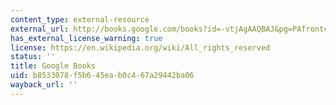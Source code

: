 ```yaml
---
content_type: external-resource
external_url: http://books.google.com/books?id=-vtjAgAAQBAJ&pg=PAfrontcover
has_external_license_warning: true
license: https://en.wikipedia.org/wiki/All_rights_reserved
status: ''
title: Google Books
uid: b8533078-f5b6-45ea-b0c4-67a29442ba06
wayback_url: ''
---
```

